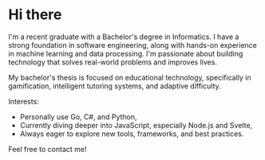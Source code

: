 # Hi there 
I'm a recent graduate with a Bachelor's degree in Informatics.
I have a strong foundation in software engineering, along with hands-on experience in machine learning and data processing.
I'm passionate about building technology that solves real-world problems and improves lives.

My bachelor's thesis is focused on educational technology, specifically in gamification, intelligent tutoring systems, and adaptive difficulty.

Interests:
- Personally use Go, C#, and Python,
- Currently diving deeper into JavaScript, especially Node.js and Svelte,
- Always eager to explore new tools, frameworks, and best practices.

Feel free to contact me!
<!--
**raflymg02/raflymg02** is a ✨ _special_ ✨ repository because its `README.md` (this file) appears on your GitHub profile.

Here are some ideas to get you started:

- 🔭 I’m currently working on ...
- 🌱 I’m currently learning ...
- 👯 I’m looking to collaborate on ...
- 🤔 I’m looking for help with ...
- 💬 Ask me about ...
- 📫 How to reach me: ...
- 😄 Pronouns: ...
- ⚡ Fun fact: ...
-->

